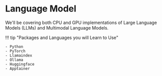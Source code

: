 # Language Model

We'll be covering both CPU and GPU implementations of Large Language Models (LLMs) and Multimodal Language Models.

!!! tip "Packages and Languages you will Learn to Use"

    - Python
    - PyTorch
    - Llamaindex
    - Ollama
    - Huggingface
    - Apptainer
